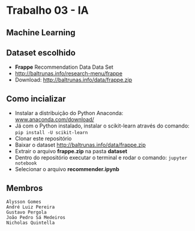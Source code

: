 # Trabalho 03 - IA
## Machine Learning

## Dataset escolhido  

- **Frappe** Recommendation Data Data Set 
- http://baltrunas.info/research-menu/frappe
- Download: http://baltrunas.info/data/frappe.zip

## Como incializar
- Instalar a distribuição do Python Anaconda: www.anaconda.com/download/
- Já com o Python instalado, instalar o scikit-learn através do comando: ``` pip install -U scikit-learn ```
- Clonar este repositório
- Baixar o dataset http://baltrunas.info/data/frappe.zip
- Extrair o arquivo **frappe.zip** na pasta **dataset**
- Dentro do repositório executar o terminal e rodar o comando: ``` jupyter notebook ```
- Selecionar o arquivo **recommender.ipynb**


## Membros 
	Alysson Gomes
	André Luiz Pereira
	Gustavo Pergola
	João Pedro Sá Medeiros
	Nicholas Quintella
	
